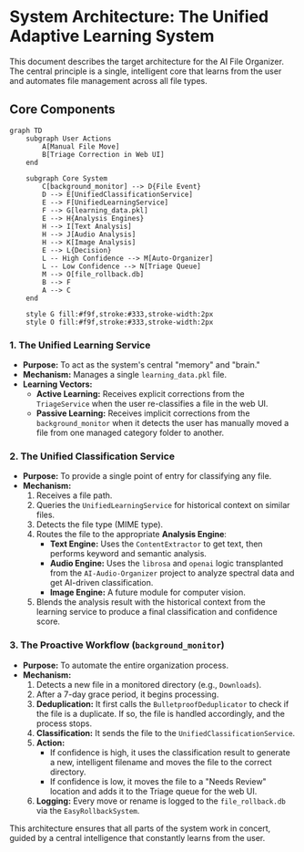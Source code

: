 # System Architecture: The Unified Adaptive Learning System

This document describes the target architecture for the AI File Organizer. The central principle is a single, intelligent core that learns from the user and automates file management across all file types.

## Core Components

```mermaid
graph TD
    subgraph User Actions
        A[Manual File Move]
        B[Triage Correction in Web UI]
    end

    subgraph Core System
        C[background_monitor] --> D{File Event}
        D --> E[UnifiedClassificationService]
        E --> F[UnifiedLearningService]
        F --> G[learning_data.pkl]
        E --> H{Analysis Engines}
        H --> I[Text Analysis]
        H --> J[Audio Analysis]
        H --> K[Image Analysis]
        E --> L{Decision}
        L -- High Confidence --> M[Auto-Organizer]
        L -- Low Confidence --> N[Triage Queue]
        M --> O[file_rollback.db]
        B --> F
        A --> C
    end

    style G fill:#f9f,stroke:#333,stroke-width:2px
    style O fill:#f9f,stroke:#333,stroke-width:2px
```

### 1. The Unified Learning Service
-   **Purpose:** To act as the system's central "memory" and "brain."
-   **Mechanism:** Manages a single `learning_data.pkl` file.
-   **Learning Vectors:**
    -   **Active Learning:** Receives explicit corrections from the `TriageService` when the user re-classifies a file in the web UI.
    -   **Passive Learning:** Receives implicit corrections from the `background_monitor` when it detects the user has manually moved a file from one managed category folder to another.

### 2. The Unified Classification Service
-   **Purpose:** To provide a single point of entry for classifying any file.
-   **Mechanism:**
    1.  Receives a file path.
    2.  Queries the `UnifiedLearningService` for historical context on similar files.
    3.  Detects the file type (MIME type).
    4.  Routes the file to the appropriate **Analysis Engine**:
        *   **Text Engine:** Uses the `ContentExtractor` to get text, then performs keyword and semantic analysis.
        *   **Audio Engine:** Uses the `librosa` and `openai` logic transplanted from the `AI-Audio-Organizer` project to analyze spectral data and get AI-driven classification.
        *   **Image Engine:** A future module for computer vision.
    5.  Blends the analysis result with the historical context from the learning service to produce a final classification and confidence score.

### 3. The Proactive Workflow (`background_monitor`)
-   **Purpose:** To automate the entire organization process.
-   **Mechanism:**
    1.  Detects a new file in a monitored directory (e.g., `Downloads`).
    2.  After a 7-day grace period, it begins processing.
    3.  **Deduplication:** It first calls the `BulletproofDeduplicator` to check if the file is a duplicate. If so, the file is handled accordingly, and the process stops.
    4.  **Classification:** It sends the file to the `UnifiedClassificationService`.
    5.  **Action:**
        *   If confidence is high, it uses the classification result to generate a new, intelligent filename and moves the file to the correct directory.
        *   If confidence is low, it moves the file to a "Needs Review" location and adds it to the Triage queue for the web UI.
    6.  **Logging:** Every move or rename is logged to the `file_rollback.db` via the `EasyRollbackSystem`.

This architecture ensures that all parts of the system work in concert, guided by a central intelligence that constantly learns from the user.